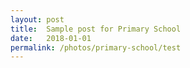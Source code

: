 ```yaml
---
layout: post
title:  Sample post for Primary School
date:   2018-01-01
permalink: /photos/primary-school/test
---
```

